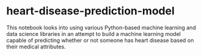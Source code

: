 # heart-disease-prediction-model
This notebook looks into using various Python-based machine learning and data science libraries in an attempt to build a machine learning model capable of predicting whether or not someone has heart disease based on their medical attributes.
